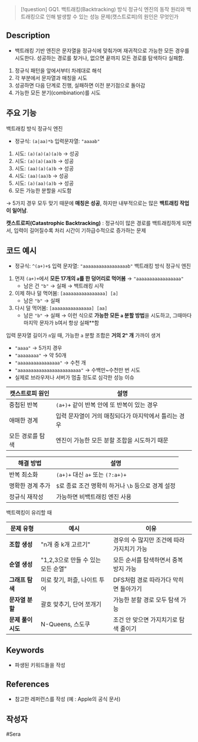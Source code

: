 >[!question]
>GQ1. 백트래킹(Backtracking) 방식 정규식 엔진의 동작 원리와 백트래킹으로 인해 발생할 수 있는 성능 문제(캣스트로피)의 원인은 무엇인가

## Description
- 백트래킹 기반 엔진은 문자열을 정규식에 맞춰가며 재귀적으로 가능한 모든 경우를 시도한다. 성공하는 경로를 찾거나, 없으면 끝까지 모든 경로를 탐색하다 실패함.

1. 정규식 패턴을 앞에서부터 차례대로 해석 
2. 각 부분에서 문자열과 매칭을 시도 
3. 성공하면 다음 단계로 진행, 실패하면 이전 분기점으로 돌아감 
4.  가능한 모든 분기(combination)를 시도

## 주요 기능

백트래킹 방식 정규식 엔진 
+ 정규식: `(a|aa)*b`   입력문자열: `"aaaab"`
1. 시도: `(a)(a)(a)(a)b` →  성공
2. 시도: `(a)(a)(aa)b` →  성공
3. 시도: `(aa)(a)(a)b` →  성공
4. 시도: `(aa)(aa)b` →  성공
5. 시도: `(a)(aa)(a)b` →  성공
6. 모든 가능한 분할을 시도함

→ 5가지 경우 모두 맞기 때문에 **매칭은 성공**, 하지만 내부적으로는 많은 **백트래킹 작업이 일어남**.

**캣스트로피(Catastrophic Backtracking)** : 정규식이 많은 경로를 백트래킹하게 되면서, 입력이 길어질수록 처리 시간이 기하급수적으로 증가하는 문제

## 코드 예시

+ 정규식: `^(a+)+$`  입력 문자열: `"aaaaaaaaaaaaaaaaab"`
백트래킹 방식 정규식 엔진
1. 먼저 `(a+)+`에서 **모든 17개의 `a`를 한 덩어리로 먹어봄** → `"aaaaaaaaaaaaaaaaa"` 
    - 남은 건 `"b"` → 실패  → 백트래킹 시작
2. 이제 하나 덜 먹어봄: `[aaaaaaaaaaaaaaaa] [a]`
    - 남은 `"b"` → 실패 
3. 다시 덜 먹어봄: `[aaaaaaaaaaaaaaa] [aa]`
    - 남은 `"b"` → 실패 
→ 이런 식으로 **가능한 모든 `a` 분할 방법**을 시도하고,  그때마다 마지막 문자가 `b`여서 항상 실패**함

입력 문자열 길이가 `n`일 때, 가능한 `a` 분할 조합은 **거의 2ⁿ 개** 가까이 생겨
- `"aaaa"` → 5가지 경우
- `"aaaaaaaa"` → 약 50개
- `"aaaaaaaaaaaaaaaa"` → 수천 개
- `"aaaaaaaaaaaaaaaaaaaaaaaa"` → 수백만~수천만 번 시도
- 실제로 브라우저나 서버가 멈출 정도로 심각한 성능 이슈

| 캣스트로피 원인  | 설명                            |
| --------- | ----------------------------- |
| 중첩된 반복    | `(a+)+` 같이 반복 안에 또 반복이 있는 경우  |
| 애매한 경계    | 입력 문자열이 거의 매칭되다가 마지막에서 틀리는 경우 |
| 모든 경로를 탐색 | 엔진이 가능한 모든 분할 조합을 시도하기 때문     |

| 해결 방법     | 설명                                |
| --------- | --------------------------------- |
| 반복 최소화    | `(a+)+` 대신 `a+` 또는 `(?:a+)+`      |
| 명확한 경계 추가 | `$`로 종료 조건 명확히 하거나 `\b` 등으로 경계 설정 |
| 정규식 재작성   | 가능하면 비백트래킹 엔진 사용                  |

백트랙킹이 유리할 때

| 문제 유형        | 예시                      | 이유                       |
| ------------ | ----------------------- | ------------------------ |
| **조합 생성**    | "n개 중 k개 고르기"           | 경우의 수 많지만 조건에 따라 가지치기 가능 |
| **순열 생성**    | "1,2,3으로 만들 수 있는 모든 순열" | 모든 순서를 탐색하면서 중복 방지 가능    |
| **그래프 탐색**   | 미로 찾기, 퍼즐, 나이트 투어       | DFS처럼 경로 따라가다 막히면 돌아가기   |
| **문자열 분할**   | 괄호 맞추기, 단어 쪼개기          | 가능한 분할 경로 모두 탐색 가능       |
| **문제 풀이 시도** | N-Queens, 스도쿠           | 조건 안 맞으면 가지치기로 탐색 줄이기    |

## Keywords
+ 파생된 키워드들을 작성

## References
- 참고한 레퍼런스를 작성 (예 : Apple의 공식 문서)

## 작성자
#Sera 